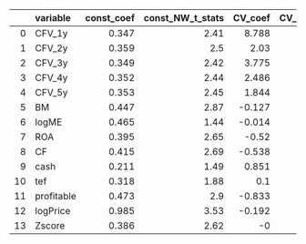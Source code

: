 |    | variable   |   const_coef |   const_NW_t_stats |   CV_coef |   CV_NW_t_stats |   CW2010_SKEW_vol_coef |   CW2010_SKEW_vol_NW_t_stats |
|---:|:-----------|-------------:|-------------------:|----------:|----------------:|-----------------------:|-----------------------------:|
|  0 | CFV_1y     |        0.347 |               2.41 |     8.788 |            1.45 |                  7.607 |                         7.52 |
|  1 | CFV_2y     |        0.359 |               2.5  |     2.03  |            0.48 |                  7.822 |                         7.54 |
|  2 | CFV_3y     |        0.349 |               2.42 |     3.775 |            1.25 |                  7.522 |                         7.2  |
|  3 | CFV_4y     |        0.352 |               2.44 |     2.486 |            0.96 |                  7.477 |                         7.02 |
|  4 | CFV_5y     |        0.353 |               2.45 |     1.844 |            0.79 |                  7.397 |                         6.85 |
|  5 | BM         |        0.447 |               2.87 |    -0.127 |           -1.71 |                  8.094 |                         9.11 |
|  6 | logME      |        0.465 |               1.44 |    -0.014 |           -0.5  |                  7.93  |                         9.05 |
|  7 | ROA        |        0.395 |               2.65 |    -0.52  |           -2.22 |                  8.599 |                         9.88 |
|  8 | CF         |        0.415 |               2.69 |    -0.538 |           -2.2  |                  8.577 |                         9.87 |
|  9 | cash       |        0.211 |               1.49 |     0.851 |            3.42 |                  8.09  |                         9.67 |
| 10 | tef        |        0.318 |               1.88 |     0.1   |            0.59 |                  8.073 |                         9.05 |
| 11 | profitable |        0.473 |               2.9  |    -0.833 |           -3.14 |                  8.559 |                         9.84 |
| 12 | logPrice   |        0.985 |               3.53 |    -0.192 |           -3.38 |                  7.755 |                         9.01 |
| 13 | Zscore     |        0.386 |               2.62 |    -0     |           -0.59 |                  7.966 |                         7.2  |
